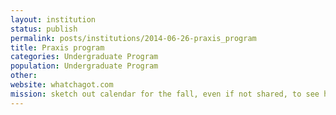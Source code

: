 ```yaml
---
layout: institution
status: publish
permalink: posts/institutions/2014-06-26-praxis_program
title: Praxis program
categories: Undergraduate Program
population: Undergraduate Program
other:
website: whatchagot.com
mission: sketch out calendar for the fall, even if not shared, to see how the commitment levels
---
```

